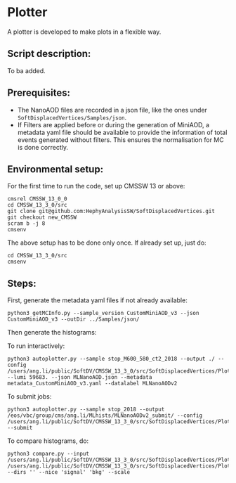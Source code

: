 # Plotter

A plotter is developed to make plots in a flexible way. 

## Script description:

To ba added.

## Prerequisites:

- The NanoAOD files are recorded in a json file, like the ones under `SoftDisplacedVertices/Samples/json`.
- If Filters are applied before or during the generation of MiniAOD, a metadata yaml file should be available to provide the information of total events generated without filters. This ensures the normalisation for MC is done correctly.

## Environmental setup:

For the first time to run the code, set up CMSSW 13 or above:

```
cmsrel CMSSW_13_0_0
cd CMSSW_13_3_0/src
git clone git@github.com:HephyAnalysisSW/SoftDisplacedVertices.git
git checkout new_CMSSW
scram b -j 8
cmsenv
```

The above setup has to be done only once. If already set up, just do:
```
cd CMSSW_13_3_0/src
cmsenv
```

## Steps:

First, generate the metadata yaml files if not already available:
```
python3 getMCInfo.py --sample_version CustomMiniAOD_v3 --json CustomMiniAOD_v3 --outDir ../Samples/json/
```

Then generate the histograms:

To run interactively:
```
python3 autoplotter.py --sample stop_M600_580_ct2_2018 --output ./ --config /users/ang.li/public/SoftDV/CMSSW_13_3_0/src/SoftDisplacedVertices/Plotter/plotconfig_sig.yaml --lumi 59683. --json MLNanoAOD.json --metadata metadata_CustomMiniAOD_v3.yaml --datalabel MLNanoAODv2
```

To submit jobs:
```
python3 autoplotter.py --sample stop_2018 --output /eos/vbc/group/cms/ang.li/MLhists/MLNanoAODv2_submit/ --config /users/ang.li/public/SoftDV/CMSSW_13_3_0/src/SoftDisplacedVertices/Plotter/configs/plotconfig_sig.yaml --submit
```


To compare histograms, do:
```
python3 compare.py --input /users/ang.li/public/SoftDV/CMSSW_13_3_0/src/SoftDisplacedVertices/Plotter/plots_ML_METSlice/bkg_2018_MLNanoAODv0_hist.root /users/ang.li/public/SoftDV/CMSSW_13_3_0/src/SoftDisplacedVertices/Plotter/plots_ML_METSlice/stop_M600_588_ct200_2018_MLNanoAODv0_hist.root --dirs '' --nice 'signal' 'bkg' --scale
```

